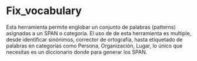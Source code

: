 # Fix_vocabulary
Esta herramienta permite englobar un conjunto de palabras (patterns) asignadas a un SPAN o categoría. El uso de de esta herramienta es multiple, desde identificar sinónimos,  corrector de ortografía, hasta etiquetado de palabras en categorías como Persona, Organización, Lugar, lo único que necesitas es un diccionario donde para generar los SPAN.
